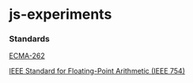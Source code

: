 # js-experiments

### Standards

[ECMA-262](https://tc39.es/ecma262/)

[IEEE Standard for Floating-Point Arithmetic (IEEE 754)](https://en.wikipedia.org/wiki/IEEE_754)


